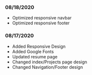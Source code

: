 ### 08/18/2020
 - Optimized responsive navbar 
 - Optimized responsive footer 

### 08/17/2020
 - Added Responsive Design
 - Added Google Fonts
 - Updated resume page
 - Changed index/Projects page design
 - Changed Navigation/Footer design
